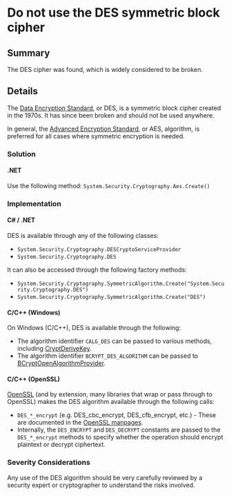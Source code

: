 # Do not use the DES symmetric block cipher

## Summary

The DES cipher was found, which is widely considered to be broken.

## Details

The [Data Encryption Standard](https://en.wikipedia.org/wiki/Data_Encryption_Standard), or DES,
is a symmetric block cipher created in the 1970s. It has since been broken and should not be used
anywhere.

In general, the [Advanced Encryption Standard](https://en.wikipedia.org/wiki/Advanced_Encryption_Standard),
or AES, algorithm, is preferred for all cases where symmetric encryption is needed.

### Solution

#### .NET

Use the following method: `System.Security.Cryptography.Aes.Create()`

### Implementation

#### C# / .NET

DES is available through any of the following classes:

* `System.Security.Cryptography.DESCryptoServiceProvider`
* `System.Security.Cryptography.DES`

It can also be accessed through the following factory methods:

* `System.Security.Cryptography.SymmetricAlgorithm.Create("System.Security.Cryptography.DES")`
* `System.Security.Cryptography.SymmetricAlgorithm.Create("DES")`

#### C/C++ (Windows)

On Windows (C/C++), DES is available through the following:

* The algorithm identifier `CALG_DES` can be passed to various methods, including
  [CryptDeriveKey](https://msdn.microsoft.com/en-us/library/windows/desktop/aa379916(v=vs.85).aspx).
* The algorithm identifier `BCRYPT_DES_ALGORITHM` can be passed to 
  [BCryptOpenAlgorithmProvider](https://msdn.microsoft.com/en-us/library/windows/desktop/aa375479(v=vs.85).aspx).

#### C/C++ (OpenSSL)

[OpenSSL](https://openssl.org) (and by extension, many libraries that wrap or pass through to
OpenSSL) makes the DES algorithm available through the following calls:

* `DES_*_encrypt` (e.g. DES_cbc_encrypt, DES_cfb_encrypt, etc.) - These are documented in 
  the [OpenSSL manpages](https://www.openssl.org/docs/manmaster/man3/DES_ofb_encrypt.html).
* Internally, the `DES_ENCRYPT` and `DES_DECRYPT` constants are passed to the `DES_*_encrypt`
  methods to specify whether the operation should encrypt plaintext or decrypt ciphertext.

### Severity Considerations

Any use of the DES algorithm should be very carefully reviewed by a security expert or cryptographer to understand the risks involved.
